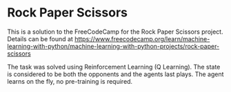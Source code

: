 # Rock Paper Scissors

This is a solution to the FreeCodeCamp for the Rock Paper Scissors project.
Details can be found at https://www.freecodecamp.org/learn/machine-learning-with-python/machine-learning-with-python-projects/rock-paper-scissors

The task was solved using Reinforcement Learning (Q Learning).
The state is considered to be both the opponents and the agents last plays.
The agent learns on the fly, no pre-training is required.